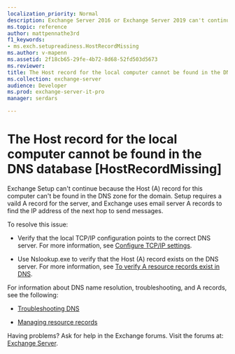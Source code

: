 ```yaml
---
localization_priority: Normal
description: Exchange Server 2016 or Exchange Server 2019 can't continue because the target server's A record is missing from DNS.
ms.topic: reference
author: mattpennathe3rd
f1_keywords:
- ms.exch.setupreadiness.HostRecordMissing
ms.author: v-mapenn
ms.assetid: 2f18cb65-29fe-4b72-8d68-52fd503d5673
ms.reviewer: 
title: The Host record for the local computer cannot be found in the DNS database [HostRecordMissing]
ms.collection: exchange-server
audience: Developer
ms.prod: exchange-server-it-pro
manager: serdars

---
```


# The Host record for the local computer cannot be found in the DNS database [HostRecordMissing]

Exchange Setup can't continue because the Host (A) record for this computer can't be found in the DNS zone for the domain. Setup requires a vaild A record for the server, and Exchange uses email server A records to find the IP address of the next hop to send messages.

To resolve this issue:

- Verify that the local TCP/IP configuration points to the correct DNS server. For more information, see [Configure TCP/IP settings](https://go.microsoft.com/fwlink/p/?linkid=108281).

- Use Nslookup.exe to verify that the Host (A) record exists on the DNS server. For more information, see [To verify A resource records exist in DNS](https://go.microsoft.com/fwlink/?LinkId=63001).

For information about DNS name resolution, troubleshooting, and A records, see the following:

- [Troubleshooting DNS](https://go.microsoft.com/fwlink/p/?LinkId=294828)

- [Managing resource records](https://go.microsoft.com/fwlink/p/?LinkId=294829)

Having problems? Ask for help in the Exchange forums. Visit the forums at: [Exchange Server](https://go.microsoft.com/fwlink/p/?linkId=60612).

